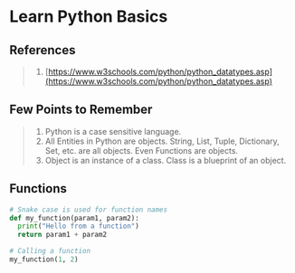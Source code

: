 # Learn Python Basics

## References

> 1. [https://www.w3schools.com/python/python_datatypes.asp](https://www.w3schools.com/python/python_datatypes.asp)

## Few Points to Remember

> 1. Python is a case sensitive language.
> 1. All Entities in Python are objects. String, List, Tuple, Dictionary, Set, etc. are all objects. Even Functions are objects.
> 1. Object is an instance of a class. Class is a blueprint of an object.

## Functions

```python
# Snake case is used for function names
def my_function(param1, param2):
  print("Hello from a function")
  return param1 + param2

# Calling a function
my_function(1, 2)
```
